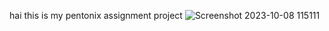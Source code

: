 hai 
this is my pentonix assignment project 
![Screenshot 2023-10-08 115111](https://github.com/Puneethku/pentonix_assignment/assets/95305938/d29f6e1b-5e52-429f-8e1c-89df62599b9e)

